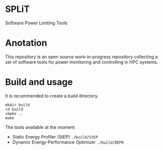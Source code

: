 # SPLiT

Software Power Limiting Tools

# Anotation

This repository is an open source work-in-progress repository collecting a set of software tools for power monitoring and controlling in HPC systems.

# Build and usage
It is recommended to create a build directory.
```
mkdir build
cd build
cmake ..
make
```
The tools available at the moment:
- Static Energy Profiler (StEP) `./build/StEP`
- Dynamic Energy-Performance Optimizer `./build/DEPO`